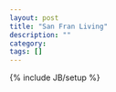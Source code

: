 ```yaml
---
layout: post
title: "San Fran Living"
description: ""
category: 
tags: []
---
```

{% include JB/setup %}

